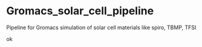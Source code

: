 # Gromacs_solar_cell_pipeline
Pipeline for Gromacs simulation of solar cell materials like spiro, TBMP, TFSI 

ok
